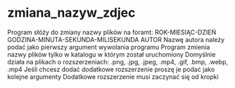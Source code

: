 # zmiana_nazyw_zdjec
Program słóży do zmiany nazwy plików na foramt:
ROK-MIESIĄC-DZIEŃ GODZINA-MINUTA-SEKUNDA-MILISEKUNDA AUTOR
Nazwę autora należy podać jako pierwszy argument wywolania programu
Program zmienia nazwy plików tylko w katalogu w którym został uruchomiony
Domyślnie działa na plikach o rozszerzeniach: .png, .jpg, .jpeg, .mp4, .gif, .bmp, .webp, .mp4
Jeśli chcesz dodać dodatkowe rozszerzenie proszę je podać jako kolejne argumenty
Dodatkowe rozszerzenie musi zaczynać się od kropki
